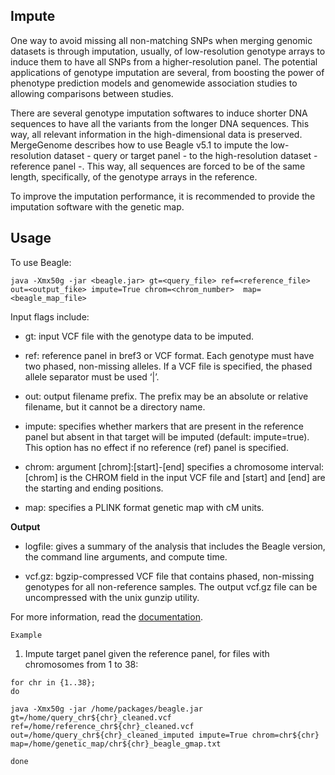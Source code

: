 ## Impute

One way to avoid missing all non-matching SNPs when merging genomic datasets is through imputation, usually, of low-resolution genotype arrays to induce them to have all SNPs from a higher-resolution panel. The potential applications of genotype imputation are several, from boosting the power of phenotype prediction models and genomewide association studies to allowing comparisons between studies.

There are several genotype imputation softwares to induce shorter DNA sequences to have all the variants from the longer DNA sequences. This way, all relevant information in the high-dimensional data is preserved. MergeGenome describes how to use Beagle v5.1 to impute the low-resolution dataset - query or target panel - to the high-resolution dataset - reference panel -. This way, all sequences are forced to be of the same length, specifically, of the genotype arrays in the reference.

To improve the imputation performance, it is recommended to provide the imputation software with the genetic map.

## Usage

To use Beagle:

```
java -Xmx50g -jar <beagle.jar> gt=<query_file> ref=<reference_file> out=<output_fike> impute=True chrom=<chrom_number>  map=<beagle_map_file>
```

Input flags include:

* gt: input VCF file with the genotype data to be imputed.

* ref: reference panel in bref3 or VCF format. Each genotype must have two phased, non-missing alleles. If a VCF file is specified, the phased allele separator must be used ‘|’.

* out: output filename prefix. The prefix may be an absolute or relative filename, but it cannot be a directory name.

* impute: specifies whether markers that are present in the reference panel but absent in that target will be imputed (default: impute=true). This option has no effect if no reference (ref) panel is specified.

* chrom: argument [chrom]:[start]-[end] specifies a chromosome interval:[chrom] is the CHROM field in the input VCF file and [start] and [end] are the starting and ending positions.

* map: specifies a PLINK format genetic map with cM units.

**Output**

* logfile: gives a summary of the analysis that includes the Beagle version, the command line arguments, and compute time.

* vcf.gz: bgzip-compressed VCF file that contains phased, non-missing genotypes for all non-reference samples. The output vcf.gz file can be uncompressed with the unix gunzip utility.

For more information, read the [documentation](https://faculty.washington.edu/browning/beagle/beagle_5.3_07Feb22.pdf).

`Example`

1. Impute target panel given the reference panel, for files with chromosomes from 1 to 38:

```
for chr in {1..38};
do

java -Xmx50g -jar /home/packages/beagle.jar gt=/home/query_chr${chr}_cleaned.vcf
ref=/home/reference_chr${chr}_cleaned.vcf out=/home/query_chr${chr}_cleaned_imputed impute=True chrom=chr${chr}
map=/home/genetic_map/chr${chr}_beagle_gmap.txt

done
```
